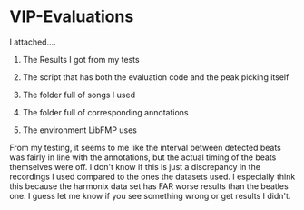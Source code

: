 # VIP-Evaluations

I attached....

  1. The Results I got from my tests
  
  2. The script that has both the evaluation code and the peak picking itself
  
  3. The folder full of songs I used
  
  4. The folder full of corresponding annotations
  
  5. The environment LibFMP uses
  
From my testing, it seems to me like the interval between detected beats was fairly in line with the annotations, but the actual timing of the beats themselves were off. I don't know if this is just a discrepancy in the recordings I used compared to the ones the datasets used. I especially think this because the harmonix data set has FAR worse results than the beatles one. I guess let me know if you see something wrong or get results I didn't.
